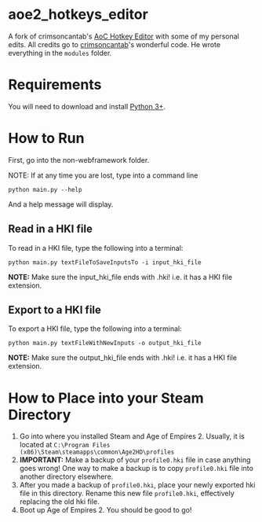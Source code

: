 # aoe2_hotkeys_editor
A fork of crimsoncantab's [AoC Hotkey Editor](https://github.com/crimsoncantab/aok-hotkeys) with some of my personal edits. All credits go to [crimsoncantab](https://github.com/crimsoncantab/)'s wonderful code. He wrote everything in the `modules` folder.

# Requirements
You will need to download and install [Python 3+](https://www.python.org/downloads/).

# How to Run
First, go into the non-webframework folder.

NOTE: If at any time you are lost, type into a command line
```
python main.py --help
```
And a help message will display.

## Read in a HKI file
To read in a HKI file, type the following into a terminal:
```
python main.py textFileToSaveInputsTo -i input_hki_file
```
**NOTE:** Make sure the input_hki_file ends with .hki! i.e. it has a HKI file extension.

## Export to a HKI file
To export a HKI file, type the following into a terminal:
```
python main.py textFileWithNewInputs -o output_hki_file
```
**NOTE:** Make sure the output_hki_file ends with .hki! i.e. it has a HKI file extension.


# How to Place into your Steam Directory
1. Go into where you installed Steam and Age of Empires 2. Usually, it is located at `C:\Program Files (x86)\Steam\steamapps\common\Age2HD\profiles`
2. **IMPORTANT:** Make a backup of your `profile0.hki` file in case anything goes wrong! One way to make a backup is to copy `profile0.hki` file into another directory elsewhere.
3. After you made a backup of `profile0.hki`, place your newly exported hki file in this directory. Rename this new file `profile0.hki`, effectively replacing the old hki file.
4. Boot up Age of Empires 2. You should be good to go!
